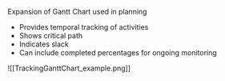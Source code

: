 Expansion of Gantt Chart used in planning

- Provides temporal tracking of activities
- Shows critical path
- Indicates slack
- Can include completed percentages for ongoing monitoring

![[TrackingGanttChart_example.png]]